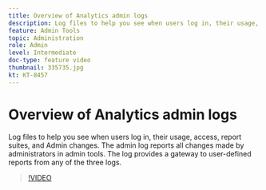 ```yaml
---
title: Overview of Analytics admin logs
description: Log files to help you see when users log in, their usage, access, report suites, and Admin changes. The admin log reports all changes made by administrators in admin tools. The log provides a gateway to user-defined reports from any of the three logs. 
feature: Admin Tools
topic: Administration
role: Admin
level: Intermediate
doc-type: feature video
thumbnail: 335735.jpg
kt: KT-8457
---
```


# Overview of Analytics admin logs

Log files to help you see when users log in, their usage, access, report suites, and Admin changes. The admin log reports all changes made by administrators in admin tools. The log provides a gateway to user-defined reports from any of the three logs. 


>[!VIDEO](https://video.tv.adobe.com/v/335735/?quality=12&learn=on)